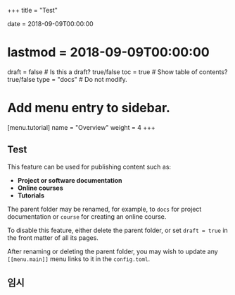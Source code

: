 +++
title = "Test"

date = 2018-09-09T00:00:00
# lastmod = 2018-09-09T00:00:00

draft = false  # Is this a draft? true/false
toc = true  # Show table of contents? true/false
type = "docs"  # Do not modify.

# Add menu entry to sidebar.
[menu.tutorial]
  name = "Overview"
  weight = 4
+++


## Test

This feature can be used for publishing content such as:

* **Project or software documentation**
* **Online courses**
* **Tutorials**

The parent folder may be renamed, for example, to `docs` for project documentation or `course` for creating an online course.

To disable this feature, either delete the parent folder, or set `draft = true` in the front matter of all its pages. 

After renaming or deleting the parent folder, you may wish to update any `[[menu.main]]` menu links to it in the `config.toml`. 


## 임시

